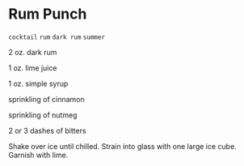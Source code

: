 # Rum Punch

`cocktail` `rum` `dark rum` `summer`

2 oz. dark rum

1 oz. lime juice

1 oz. simple syrup

sprinkling of cinnamon

sprinkling of nutmeg

2 or 3 dashes of bitters

Shake over ice until chilled. Strain into glass with one large ice cube. Garnish with lime.
